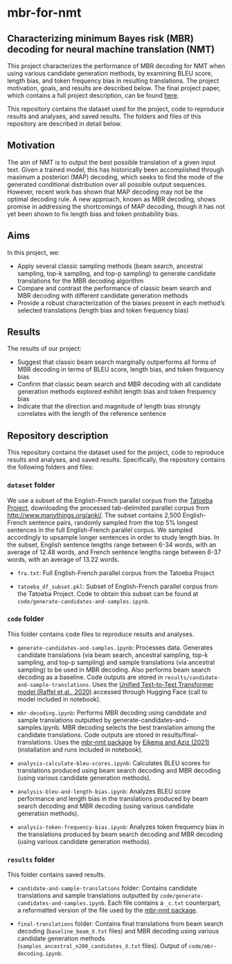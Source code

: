 # mbr-for-nmt



## Characterizing minimum Bayes risk (MBR) decoding for neural machine translation (NMT)

This project characterizes the performance of MBR decoding for NMT when using various candidate generation methods, by examining BLEU score, length bias, and token frequency bias in resulting translations. The project motivation, goals, and results are described below. The final project paper, which contains a full project description, can be found [here](https://drive.google.com/file/d/1VmS6ebEfjTXjNV_h-IiPGqyr74eaB_ky/view?usp=sharing).

This repository contains the dataset used for the project, code to reproduce results and analyses, and saved results. The folders and files of this repository are described in detail below.



## Motivation

The aim of NMT is to output the best possible translation of a given input text.  Given a trained model, this has  historically  been  accomplished  through maximum a posteriori (MAP) decoding, which seeks  to find  the  mode of  the  generated conditional  distribution  over  all  possible  output sequences.  However, recent work has shown that  MAP  decoding  may  not  be  the  optimal decoding  rule.    A  new  approach,  known  as MBR decoding, shows promise  in  addressing  the  shortcomings  of MAP  decoding,  though  it  has  not  yet  been shown  to  fix  length  bias  and  token  probability  bias.  



## Aims

In this project, we:

- Apply  several  classic  sampling methods (beam search, ancestral sampling, top-k sampling, and top-p sampling) to generate candidate translations for the MBR decoding algorithm 
- Compare and contrast the performance of classic beam search and MBR decoding with different candidate generation methods
- Provide a robust  characterization  of  the  biases  present in  each  method’s  selected  translations (length bias and token frequency bias)



## Results

The results of our project:

- Suggest that classic beam search marginally outperforms all forms of MBR decoding in terms of BLEU score, length bias, and token frequency bias
- Confirm  that  classic  beam  search  and  MBR decoding with all candidate generation methods explored exhibit length bias and token frequency bias
- Indicate that the direction and magnitude of length bias strongly correlates with the length of the reference sentence



## Repository description

This repository contains the dataset used for the project, code to reproduce results and analyses, and saved results. Specifically, the repository contains the following folders and files:


### ```dataset``` folder

We use a subset of the English-French parallel corpus from the [Tatoeba Project](https://tatoeba.org/en), downloading the processed tab-delimited parallel corpus from http://www.manythings.org/anki/. The subset contains 2,500 English-French sentence pairs, randomly sampled from the top 5\% longest sentences in the full English-French parallel corpus. We sampled accordingly to upsample longer sentences in order to study length bias. In the subset, English sentence lengths range between 6-34 words, with an average of 12.48 words, and French sentence lengths range between 6-37 words, with an average of 13.22 words.

- ```fra.txt```: Full English-French parallel corpus from the Tatoeba Project

- ```tatoeba_df_subset.pkl```: Subset of English-French parallel corpus from the Tatoeba Project. Code to obtain this subset can be found at ```code/generate-candidates-and-samples.ipynb```.



### ```code``` folder

This folder contains code files to reproduce results and analyses. 

- ```generate-candidates-and-samples.ipynb```: Processes data. Generates candidate translations (via beam search, ancestral sampling, top-k sampling, and top-p sampling) and sample translations (via ancestral sampling) to be used in MBR decoding. Also performs beam search decoding as a baseline. Code outputs are stored in ```results/candidate-and-sample-translations```. Uses the [Unified Text-to-Text Transformer model (Raffel et al., 2020)](https://arxiv.org/abs/1910.10683) accessed through Hugging Face (call to model included in notebook).

- ```mbr-decoding.ipynb```: Performs MBR decoding using candidate and sample translations outputted by generate-candidates-and-samples.ipynb. MBR decoding selects the best translation among the candidate translations. Code outputs are stored in results/final-translations. Uses the [mbr-nmt package](https://github.com/Roxot/mbr-nmt) by [Eikema and Aziz (2021)](https://arxiv.org/abs/2108.04718) (installation and runs included in notebook).

- ```analysis-calculate-bleu-scores.ipynb```: Calculates BLEU scores for translations produced using beam search decoding and MBR decoding (using various candidate generation methods).

- ```analysis-bleu-and-length-bias.ipynb```: Analyzes BLEU score performance and length bias in the translations produced by beam search decoding and MBR decoding (using various candidate generation methods).

- ```analysis-token-frequency-bias.ipynb```: Analyzes token frequency bias in the translations produced by beam search decoding and MBR decoding (using various candidate generation methods).


### ```results``` folder

This folder contains saved results.

- ```candidate-and-sample-translations``` folder: Contains candidate translations and sample translations outputted by ```code/generate-candidates-and-samples.ipynb```. Each file contains a ```_c.txt``` counterpart, a reformatted version of the file used by the [mbr-nmt package](https://github.com/Roxot/mbr-nmt).

- ```final-translations``` folder: Contains final translations from beam search decoding (```baseline_beam_X.txt``` files) and MBR decoding using various candidate generation methods (```samples_ancestral_n200_candidates_X.txt``` files). Output of ```code/mbr-decoding.ipynb```.










